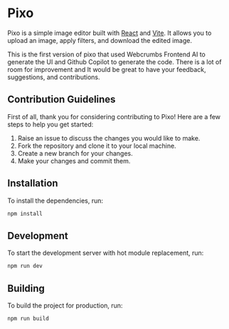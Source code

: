 # Pixo

Pixo is a simple image editor built with [React](https://reactjs.org/) and [Vite](https://vitejs.dev/). It allows you to upload an image, apply filters, and download the edited image.

This is the first version of pixo that used Webcrumbs Frontend AI to generate the UI and Github Copilot to generate the code. There is a lot of room for improvement and It would be great to have your feedback, suggestions, and contributions.

## Contribution Guidelines

First of all, thank you for considering contributing to Pixo! Here are a few steps to help you get started:

1. Raise an issue to discuss the changes you would like to make.
2. Fork the repository and clone it to your local machine.
3. Create a new branch for your changes.
4. Make your changes and commit them.

## Installation

To install the dependencies, run:

```sh
npm install
```

## Development

To start the development server with hot module replacement, run:

```sh
npm run dev
```

## Building

To build the project for production, run:

```sh
npm run build
```
